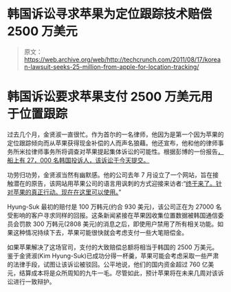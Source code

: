 # 韩国诉讼寻求苹果为定位跟踪技术赔偿 2500 万美元

> 原文：<https://web.archive.org/web/http://techcrunch.com/2011/08/17/korean-lawsuit-seeks-25-million-from-apple-for-location-tracking/>

# 韩国诉讼要求苹果支付 2500 万美元用于位置跟踪

过去几个月，金贤淑一直很忙。作为首尔的一名律师，他因为是第一个因为苹果的定位跟踪倾向而从苹果获得现金补偿的人而声名狼藉。他还宣布，他和他的律师事务所米拉律师事务所将调查对苹果提起集体诉讼的可能性。根据彭博的一份报告[，船上有 27，000 名韩国投诉人，该诉讼于今天提交。](https://web.archive.org/web/20230204225511/http://www.bloomberg.com/news/2011-08-17/apple-s-iphone-users-in-south-korea-claim-data-collection-breached-privacy.html)

功劳归功劳，金贤淑当然有幽默感。他的公司去年 7 月设立了一个网站，旨在接触潜在的原告，该网站用苹果公司的语言用讽刺的方式迎接来访者:“[终于来了。针对苹果的真正行动。现在在这里可以使用。](https://web.archive.org/web/20230204225511/http://www.sueapple.co.kr/www/)”

Hyung-Suk 最初的赔付是 100 万韩元(约合 930 美元)，该公司正在为 27000 名受影响的客户寻求同样的回报。这条新闻紧接在苹果因收集位置数据被韩国通信委员会罚款 300 万韩元(2808 美元)的消息之后，即使用户禁用了所有相关功能。如果这种情况持续下去，苹果可能很快就会考虑支付一些大笔赔偿金。

如果苹果解决了这场官司，支付的大致赔偿总额将相当于韩国的 2500 万美元。鉴于金贤淑(Kim Hyung-Suk)已成功分得一杯羹，苹果可能会考虑采取一些严肃的法律手段，试图让该诉讼被驳回。公平地说，他们的国内资金超过 760 亿美元，结算成本将是众所周知的九牛一毛。尽管如此，预计苹果将在未来几周对该诉讼进行一致辩护。